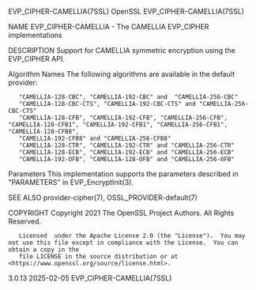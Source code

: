 EVP_CIPHER-CAMELLIA(7SSL)						    OpenSSL						     EVP_CIPHER-CAMELLIA(7SSL)

NAME
       EVP_CIPHER-CAMELLIA - The CAMELLIA EVP_CIPHER implementations

DESCRIPTION
       Support for CAMELLIA symmetric encryption using the EVP_CIPHER API.

   Algorithm Names
       The following algorithms are available in the default provider:

       "CAMELLIA-128-CBC", "CAMELLIA-192-CBC" and  "CAMELLIA-256-CBC"
       "CAMELLIA-128-CBC-CTS", "CAMELLIA-192-CBC-CTS" and "CAMELLIA-256-CBC-CTS"
       "CAMELLIA-128-CFB", "CAMELLIA-192-CFB", "CAMELLIA-256-CFB", "CAMELLIA-128-CFB1", "CAMELLIA-192-CFB1", "CAMELLIA-256-CFB1", "CAMELLIA-128-CFB8",
       "CAMELLIA-192-CFB8" and "CAMELLIA-256-CFB8"
       "CAMELLIA-128-CTR", "CAMELLIA-192-CTR" and "CAMELLIA-256-CTR"
       "CAMELLIA-128-ECB", "CAMELLIA-192-ECB" and "CAMELLIA-256-ECB"
       "CAMELLIA-192-OFB", "CAMELLIA-128-OFB" and "CAMELLIA-256-OFB"

   Parameters
       This implementation supports the parameters described in "PARAMETERS" in EVP_EncryptInit(3).

SEE ALSO
       provider-cipher(7), OSSL_PROVIDER-default(7)

COPYRIGHT
       Copyright 2021 The OpenSSL Project Authors. All Rights Reserved.

       Licensed	 under the Apache License 2.0 (the "License").	You may not use this file except in compliance with the License.  You can obtain a copy in the
       file LICENSE in the source distribution or at <https://www.openssl.org/source/license.html>.

3.0.13									  2025-02-05						     EVP_CIPHER-CAMELLIA(7SSL)
